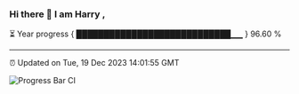 ### Hi there 👋 I am Harry , 

⏳ Year progress { ████████████████████████████▁▁ } 96.60 %

---

⏰ Updated on Tue, 19 Dec 2023 14:01:55 GMT

![Progress Bar CI](https://github.com/duykhang68/duykhang68/workflows/Progress%20Bar%20CI/badge.svg)
